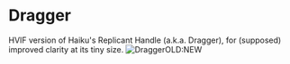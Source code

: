 # Dragger
HVIF version of Haiku's Replicant Handle (a.k.a. Dragger), for (supposed) improved clarity at its tiny size.
![DraggerOLD:NEW](https://user-images.githubusercontent.com/5268574/231506702-5c8b392c-7380-45fb-8d5c-56b8a6861c8d.png)
